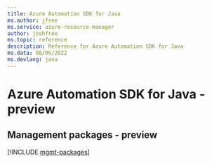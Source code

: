 ```yaml
---
title: Azure Automation SDK for Java
ms.author: jfree
ms.service: azure-resource-manager
author: joshfree
ms.topic: reference
description: Reference for Azure Automation SDK for Java
ms.data: 08/06/2022
ms.devlang: java
---
```

# Azure Automation SDK for Java - preview

## Management packages - preview
[!INCLUDE [mgmt-packages](automation-mgmt-index.md)]